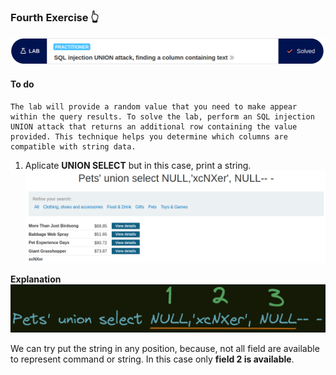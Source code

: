 ### Fourth Exercise 👆


![problem.PNG](/assets/SQLi/Fourth/problem.PNG)

#### **To do**

```
The lab will provide a random value that you need to make appear within the query results. To solve the lab, perform an SQL injection UNION attack that returns an additional row containing the value provided. This technique helps you determine which columns are compatible with string data.  
```


1. Aplicate **UNION SELECT** but in this case, print a string.
![solution.PNG](/assets/SQLi/Fourth/solution.PNG)

**Explanation**
![explanation.PNG](/assets/SQLi/Fourth/explanation.PNG)

We can try put the string in any position, because, not all field are available to represent command or string. In this case only **field 2 is available**.